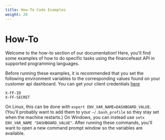 ```yaml
---
title: How-To Code Examples
weight: 20
---
```


# How-To

Welcome to the how-to section of our documentation! Here, you'll find some examples of how to do specific tasks using
the financefeast API in supported programming languages.

Before running these examples, it is recommended that you set the following environment variables to the corresponding 
values found on your customer api dashboard. You can get your client credentials [here]('https://customer.financefeast.io')
```
X-FF-ID
X-FF-SECRET
```
On Linux, this can be done with `export ENV_VAR_NAME=DASHBOARD_VALUE`. (You'll probably want to add them to 
your `~/.bash_profile` so they stay set when the machine restarts.) On Windows, you can instead 
use `setx ENV_VAR_NAME "DASHBOARD_VALUE"`. After running these commands, you'll want to open a new command 
prompt window so the variables are available.